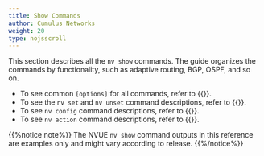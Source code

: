 ```yaml
---
title: Show Commands
author: Cumulus Networks
weight: 20
type: nojsscroll
---
```

This section describes all the `nv show` commands. The guide organizes the commands by functionality, such as adaptive routing, BGP, OSPF, and so on.

- To see common `[options]` for all commands, refer to {{<link url="Common-Options" text="Common Options">}}.
- To see the `nv set` and `nv unset` command descriptions, refer to {{<link url="Set-and-Unset-Commands" text="Set and Unset Commands">}}.
- To see `nv config` command descriptions, refer to {{<link url="Config-Commands" text="Config Commands">}}.
- To see `nv action` command descriptions, refer to {{<link url="Action-Commands" text="Action Commands">}}.

{{%notice note%}}
The NVUE `nv show` command outputs in this reference are examples only and might vary according to release.
{{%/notice%}}